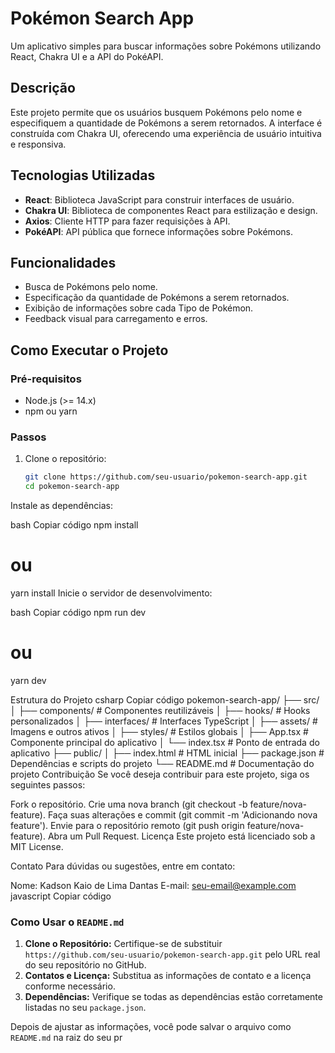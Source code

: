 # Pokémon Search App

Um aplicativo simples para buscar informações sobre Pokémons utilizando React, Chakra UI e a API do PokéAPI.

## Descrição

Este projeto permite que os usuários busquem Pokémons pelo nome e especifiquem a quantidade de Pokémons a serem retornados. A interface é construída com Chakra UI, oferecendo uma experiência de usuário intuitiva e responsiva.

## Tecnologias Utilizadas

- **React**: Biblioteca JavaScript para construir interfaces de usuário.
- **Chakra UI**: Biblioteca de componentes React para estilização e design.
- **Axios**: Cliente HTTP para fazer requisições à API.
- **PokéAPI**: API pública que fornece informações sobre Pokémons.

## Funcionalidades

- Busca de Pokémons pelo nome.
- Especificação da quantidade de Pokémons a serem retornados.
- Exibição de informações sobre cada Tipo de Pokémon.
- Feedback visual para carregamento e erros.

## Como Executar o Projeto

### Pré-requisitos

- Node.js (>= 14.x)
- npm ou yarn

### Passos

1. Clone o repositório:

   ```bash
   git clone https://github.com/seu-usuario/pokemon-search-app.git
   cd pokemon-search-app
Instale as dependências:

bash
Copiar código
npm install
# ou
yarn install
Inicie o servidor de desenvolvimento:

bash
Copiar código
npm run dev
# ou
yarn dev

Estrutura do Projeto
csharp
Copiar código
pokemon-search-app/
├── src/
│   ├── components/          # Componentes reutilizáveis
│   ├── hooks/               # Hooks personalizados
│   ├── interfaces/          # Interfaces TypeScript
│   ├── assets/              # Imagens e outros ativos
│   ├── styles/              # Estilos globais
│   ├── App.tsx              # Componente principal do aplicativo
│   └── index.tsx            # Ponto de entrada do aplicativo
├── public/
│   ├── index.html           # HTML inicial
├── package.json             # Dependências e scripts do projeto
└── README.md                # Documentação do projeto
Contribuição
Se você deseja contribuir para este projeto, siga os seguintes passos:

Fork o repositório.
Crie uma nova branch (git checkout -b feature/nova-feature).
Faça suas alterações e commit (git commit -m 'Adicionando nova feature').
Envie para o repositório remoto (git push origin feature/nova-feature).
Abra um Pull Request.
Licença
Este projeto está licenciado sob a MIT License.

Contato
Para dúvidas ou sugestões, entre em contato:

Nome: Kadson Kaio de Lima Dantas
E-mail: seu-email@example.com
javascript
Copiar código

### Como Usar o `README.md`

1. **Clone o Repositório:** Certifique-se de substituir `https://github.com/seu-usuario/pokemon-search-app.git` pelo URL real do seu repositório no GitHub.
2. **Contatos e Licença:** Substitua as informações de contato e a licença conforme necessário.
3. **Dependências:** Verifique se todas as dependências estão corretamente listadas no seu `package.json`.

Depois de ajustar as informações, você pode salvar o arquivo como `README.md` na raiz do seu pr